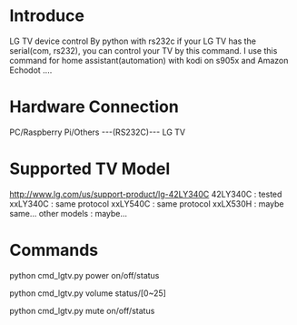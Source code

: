 # Introduce
LG TV device control By python with rs232c
if your LG TV has the serial(com, rs232), you can control your TV by this command.
I use this command for home assistant(automation) with kodi on s905x and Amazon Echodot ....

# Hardware Connection
PC/Raspberry Pi/Others ---(RS232C)--- LG TV

# Supported TV Model
http://www.lg.com/us/support-product/lg-42LY340C
42LY340C : tested
xxLY340C : same protocol
xxLY540C : same protocol
xxLX530H : maybe same...
other models : maybe...

# Commands
python cmd_lgtv.py power on/off/status

python cmd_lgtv.py volume status/[0~25]

python cmd_lgtv.py mute on/off/status

